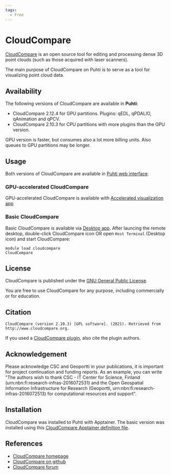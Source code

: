 ```yaml
---
tags:
  - Free
---
```


# CloudCompare

[CloudCompare](http://cloudcompare.org/) is an open source tool for editing and processing dense 3D point clouds (such as those acquired with laser scanners).

The main purpose of CloudCompare on Puhti is to serve as a tool for visualizing point cloud data.

## Availability

The following versions of CloudCompare are available in **Puhti**:

- CloudCompare 2.12.4 for GPU partitions. Plugins: qEDL, qPDALIO, qAnimation and qPCV.
- CloudCompare 2.10.3 for CPU partitions with more plugins than the GPU version.

GPU version is faster, but consumes also a lot more billing units. Also queues to GPU partitions may be longer.

## Usage
Both versions of CloudCompare are available in [Puhti web interface](https://puhti.csc.fi).

### GPU-accelerated CloudCompare
GPU-accelerated CloudCompare is available with [Accelerated visualization app](../computing/webinterface/accelerated-visualization.md)
   
### Basic CloudCompare
Basic CloudCompare is available via [Desktop app](../computing/webinterface/desktop.md). After launcing the remote desktop, double-click CloudCompare icon OR open `Host Terminal` (Desktop icon) and start CloudCompare:

```
module load cloudcompare
CloudCompare
```

## License 

CloudCompare is published under the [GNU General Public License](https://github.com/CloudCompare/CloudCompare/blob/master/license.txt).

You are free to use CloudCompare for any purpose, including commercially or for education. 


## Citation


`CloudCompare (version 2.10.3) [GPL software]. (2021). Retrieved from http://www.cloudcompare.org.`

If you used a [CloudCompare plugin](http://www.cloudcompare.org/doc/wiki/index.php?title=Plugins), also cite the plugin authors.

## Acknowledgement

Please acknowledge CSC and Geoportti in your publications, it is important for project continuation and funding reports. As an example, you can write "The authors wish to thank CSC - IT Center for Science, Finland (urn:nbn:fi:research-infras-2016072531) and the Open Geospatial Information Infrastructure for Research (Geoportti, urn:nbn:fi:research-infras-2016072513) for computational resources and support".

## Installation

CloudCompare was installed to Puhti with Apptainer. The basic version was installed using this [CloudCompare Apptainer definition file](https://github.com/CSCfi/singularity-recipes/blob/main/cloudcompare/cloudcompare.def).

## References

* [CloudCompare homepage](http://cloudcompare.org/)
* [CloudCompare on github](https://github.com/cloudcompare/cloudcompare)
* [CloudCompare forum](http://cloudcompare.org/forum/)

